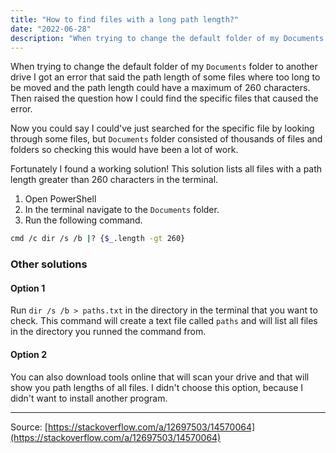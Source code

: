 ```yaml
---
title: "How to find files with a long path length?"
date: "2022-06-28"
description: "When trying to change the default folder of my Documents folder to another drive I got an error that said the path length of some files where too long to be moved and the path length could have a maximum of 260 characters. Then raised the question how I could find the specific files that caused the error."
---
```


When trying to change the default folder of my `Documents` folder to another drive I got an error that said the path length of some files where too long to be moved and the path length could have a maximum of 260 characters. Then raised the question how I could find the specific files that caused the error.

Now you could say I could've just searched for the specific file by looking through some files, but `Documents` folder consisted of thousands of files and folders so checking this would have been a lot of work.

Fortunately I found a working solution! This solution lists all files with a path length greater than 260 characters in the terminal.

1. Open PowerShell
2. In the terminal navigate to the `Documents` folder.
3. Run the following command.

```sh
cmd /c dir /s /b |? {$_.length -gt 260}
```

### Other solutions

#### Option 1

Run `dir /s /b > paths.txt` in the directory in the terminal that you want to check. This command will create a text file called `paths` and will list all files in the directory you runned the command from.

#### Option 2

You can also download tools online that will scan your drive and that will show you path lengths of all files. I didn't choose this option, because I didn't want to install another program.

---

Source: [https://stackoverflow.com/a/12697503/14570064](https://stackoverflow.com/a/12697503/14570064)
